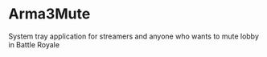 # Arma3Mute
System tray application for streamers and anyone who wants to mute lobby in Battle Royale
